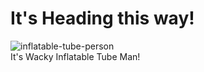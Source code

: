 # It's Heading this way!
 ![inflatable-tube-person](https://github.com/LM1WA/cautious-octo-waffle/assets/159574168/d230f05c-7ab9-4283-a91e-290261dc4161) 
<br>
It's Wacky Inflatable Tube Man!
